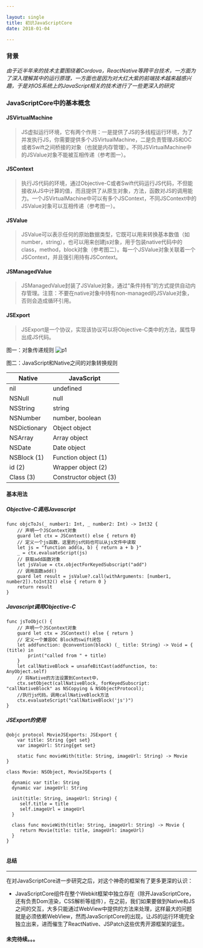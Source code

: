 ```yaml
---

layout: single
title: 初识JavaScriptCore
date: 2018-01-04

---
```


### 背景
*由于近半年来的技术主要围绕着Cordova，ReactNative等跨平台技术，一方面为了深入理解其中的运行原理，一方面也是因为对大红大紫的前端技术越来越感兴趣，于是对iOS系统上的JavaScript相关的技术进行了一些更深入的研究*

### JavaScriptCore中的基本概念

#### <a name="https://developer.apple.com/documentation/javascriptcore/jsvirtualmachine">JSVirtualMachine</a>

> JS虚拟运行环境，它有两个作用：一是提供了JS的多线程运行环境，为了并发执行JS，你需要提供多个JSVirtualMachine，二是负责管理JS和OC或者Swift之间桥接的对象（也就是内存管理）。不同JSVirtualMachine中的JSValue对象不能被互相传递（参考图一）。

#### <a name="https://developer.apple.com/documentation/javascriptcore/jscontext">JSContext</a>

> 执行JS代码的环境，通过Objective-C或者Swift代码运行JS代码，不但能接收从JS中计算的值，而且提供了从原生对象，方法，函数对JS的调用能力。一个JSVirtualMachine中可以有多个JSContext，不同JSContext中的JSValue对象可以互相传递（参考图一）。

#### <a name="https://developer.apple.com/documentation/javascriptcore/jsvalue">JSValue</a>

> JSValue可以表示任何的原始数据类型，它既可以用来转换基本数值（如number，string），也可以用来创建js对象，用于包装native代码中的class，method，block对象（参考图二）。每一个JSValue对象关联着一个JSContext，并且强引用持有JSContext。

#### <a name="https://developer.apple.com/documentation/javascriptcore/jsmanagedvalue"> JSManagedValue </a>

> JSManagedValue封装了JSValue对象，通过“条件持有”的方式提供自动内存管理。注意：不要在native对象中持有non-managed的JSValue对象，否则会造成循环引用。

#### <a name="https://developer.apple.com/documentation/javascriptcore/jsexport"> JSExport</a>

> JSExport是一个协议，实现该协议可以将Objective-C类中的方法，属性导出成JS代码。

图一：对象传递规则
![p1](https://koenig-media.raywenderlich.com/uploads/2016/02/javascriptcore.png)

图二：JavaScript和Native之间的对象转换规则

Native  | JavaScript
------------- | -------------
 nil         |     undefined
NSNull       |        null
NSString      |       string
NSNumber      |   number, boolean
NSDictionary    |   Object object
NSArray       |    Array object
NSDate       |     Date object
NSBlock (1)   |   Function object (1)
  id (2)     |   Wrapper object (2)
Class (3)    | Constructor object (3)

#### 基本用法

##### Objective-C调用Javascript

```
func objcToJs(_ number1: Int, _ number2: Int) -> Int32 {
    // 声明一个JSContext对象
    guard let ctx = JSContext() else { return 0}
    // 定义一个js函数，这里的js代码也可以从js文件中读取
    let js = "function add(a, b) { return a + b }"
    _ = ctx.evaluateScript(js)
    // 获取add函数对象
    let jsValue = ctx.objectForKeyedSubscript("add")
    // 调用函数add()
    guard let result = jsValue?.call(withArguments: [number1, number2]).toInt32() else { return 0 }
    return result
}
```

##### Javascript调用Objective-C

```
func jsToObjc() {
    // 声明一个JSContext对象
    guard let ctx = JSContext() else { return }
    // 定义一个兼容OC Block的swift闭包
    let addfunction: @convention(block) (_ title: String) -> Void = { (title) in
        print("called from " + title)
    }
    let callNativeBlock = unsafeBitCast(addfunction, to: AnyObject.self)
    // 将Native的方法设置到Context中，
    ctx.setObject(callNativeBlock, forKeyedSubscript: "callNativeBlock" as NSCopying & NSObjectProtocol);
    //执行js代码，调用callNativeBlock方法
    ctx.evaluateScript("callNativeBlock('js')")
}
```

##### JSExport的使用

```
@objc protocol MovieJSExports: JSExport {
    var title: String {get set}
    var imageUrl: String{get set}
    
    static func movieWith(title: String, imageUrl: String) -> Movie
}

class Movie: NSObject, MovieJSExports {
  
  dynamic var title: String
  dynamic var imageUrl: String
  
  init(title: String, imageUrl: String) {
     self.title = title
     self.imageUrl = imageUrl
  }
    
  class func movieWith(title: String, imageUrl: String) -> Movie {
     return Movie(title: title, imageUrl: imageUrl)
  }
}
	
```

#### 总结
****

在对JavaScriptCore进一步研究之后，对这个神奇的框架有了更多更深的认识：

* JavaScriptCore组件在整个Webkit框架中独立存在（除开JavaScriptCore，还有负责Dom渲染，CSS解析等组件），在之前，我们如果要做到Native和JS之间的交互，大多只能通过WebView中提供的方法来处理，这样最大的问题就是必须依赖WebView，然而JavaScriptCore的出现，让JS的运行环境完全独立出来，进而催生了ReactNative、JSPatch这些优秀开源框架的诞生。

#### 未完待续。。。
